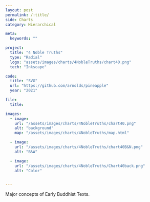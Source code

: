```yaml
---
layout: post
permalink: /:title/
side: Charts
category: Hierarchical

meta:
  keywords: ""

project:
  title: "4 Noble Truths"
  type: "Radial"
  logo: "assets/images/charts/4NobleTruths/chart40.png"
  tech: "Inkscape"

code:
  title: "SVG"
  url: "https://github.com/arnolds/pineapple"
  year: "2021"

file:
  title:

images:
  - image:
    url: "/assets/images/charts/4NobleTruths/chart40.png"
    alt: "background"
    map: "/assets/images/charts/4NobleTruths/map.html"

  - image:
    url: "/assets/images/charts/4NobleTruths/chart40B&N.png"
    alt: "B&W"

  - image:
    url: "/assets/images/charts/4NobleTruths/Chart40back.png"
    alt: "Color"


---
```

Major concepts of Early Buddhist Texts.
